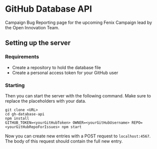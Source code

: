 # GitHub Database API

Campaign Bug Reporting page for the upcoming Fenix Campaign lead by the Open Innovation Team.

## Setting up the server

### Requirements

* Create a repository to hold the database file
* Create a personal access token for your GitHub user

### Starting

Then you can start the server with the following command. Make sure to replace the placeholders with your data.

```
git clone <URL>
cd gh-database-api
npm install
GITHUB_TOKEN=<yourGitHubToken> OWNER=<yourGitHubUsername> REPO=<yourGitHubRepoForIssues> npm start
```

Now you can create new entries with a POST request to ```localhost:4567```. The body of this request should contain the full new entry.

